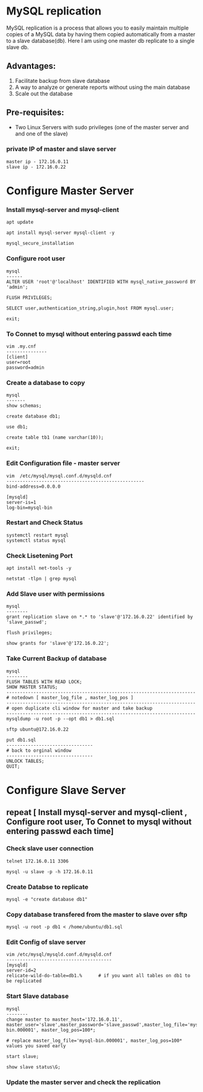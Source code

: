 # MySQL replication

MySQL replication is a process that allows you to easily maintain multiple copies of a MySQL data by having them copied automatically from a master to a slave database(db). Here I am using one master db replicate to a single slave db.

## Advantages:

1. Facilitate backup from slave database 
2. A way to analyze or generate reports without using the main database
3. Scale out the database

## Pre-requisites: 

- Two Linux Servers with sudo privileges (one of the master server and and one of the slave)

### private IP of master and slave server
```
master ip - 172.16.0.11
slave ip - 172.16.0.22
```
# Configure Master Server

### Install mysql-server and mysql-client
```
apt update

apt install mysql-server mysql-client -y 

mysql_secure_installation

```
### Configure root user
```
mysql
------
ALTER USER 'root'@'localhost' IDENTIFIED WITH mysql_native_password BY 'admin';

FLUSH PRIVILEGES;

SELECT user,authentication_string,plugin,host FROM mysql.user;

exit;
```
### To Connet to mysql without entering passwd each time
```
vim .my.cnf
---------------
[client]
user=root
password=admin
```
### Create a database to copy
```
mysql
-------
show schemas;

create database db1;

use db1;

create table tb1 (name varchar(10));

exit;
```

### Edit Configuration file - master server
```
vim  /etc/mysql/mysql.conf.d/mysqld.cnf
---------------------------------------------------
bind-address=0.0.0.0

[mysqld]
server-is=1
log-bin=mysql-bin
```

### Restart and Check Status
```
systemctl restart mysql
systemctl status mysql
```

### Check Lisetening Port
```
apt install net-tools -y

netstat -tlpn | grep mysql
```

### Add Slave user with permissions 
```
mysql
--------
grant replication slave on *.* to 'slave'@'172.16.0.22' identified by 'slave_passwd';

flush privileges;

show grants for 'slave'@'172.16.0.22';
```

### Take Current Backup of database  
```
mysql
--------
FLUSH TABLES WITH READ LOCK;
SHOW MASTER STATUS;
----------------------------------------------------------------------
# notedown [ master_log_file , master_log_pos ]
----------------------------------------------------------------------
# open duplicate cli window for master and take backup
----------------------------------------------------------------------
mysqldump -u root -p --opt db1 > db1.sql

sftp ubuntu@172.16.0.22

put db1.sql
--------------------------------
# back to orginal window
--------------------------------
UNLOCK TABLES;
QUIT;
```

# Configure Slave Server 

## repeat [ Install mysql-server and mysql-client , Configure root user, To Connet to mysql without entering passwd each time]


### Check slave user connection
```
telnet 172.16.0.11 3306

mysql -u slave -p -h 172.16.0.11
``` 

### Create Databse to replicate
```
mysql -e "create database db1"
```

### Copy database transfered from the master to slave over sftp
```
mysql -u root -p db1 < /home/ubuntu/db1.sql
```

### Edit Config of slave server
```
vim /etc/mysql/mysqld.conf.d/mysqld.cnf
---------------------------------------
[mysqld]
server-id=2
relicate-wild-do-table=db1.%      # if you want all tables on db1 to be replicated
```

### Start Slave database
```
mysql
--------
change master to master_host='172.16.0.11', master_user='slave',master_password='slave_passwd',master_log_file='mysql-bin.000001', master_log_pos=100*;

# replace master_log_file='mysql-bin.000001', master_log_pos=100* values you saved early

start slave;

show slave status\G;
```
### Update the master server and check the replication
